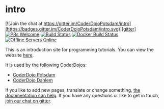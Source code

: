# intro

[![Join the chat at https://gitter.im/CoderDojoPotsdam/intro](https://badges.gitter.im/CoderDojoPotsdam/intro.svg)][gitter]
[![PRs Welcome](https://img.shields.io/badge/PRs-welcome-brightgreen.svg?style=flat-square)](http://makeapullrequest.com) 
[![Build Status](https://travis-ci.org/CoderDojoPotsdam/intro.svg?branch=master)](https://travis-ci.org/CoderDojoPotsdam/intro)
[![Docker Build Status](https://img.shields.io/docker/build/jrottenberg/ffmpeg.svg)][dockerhub]
[![Offline Servers Online](https://intro.quelltext.eu/announce.svg)][server-branch]

This is an introduction site for programming tutorials.
You can view the website [here](https://CoderDojoPotsdam.github.io/intro).

It is used by the following CoderDojos:

- [CoderDojo Potsdam](potsdam.html)
- [CoderDojo Dahlem](dahlem.html)

If you like to add new pages, translate or change something, [the documentation can help][documentation].
If you have any questions or like to get in touch, [join our chat on gitter][gitter].

[documentation]: https://github.com/CoderDojoPotsdam/intro/blob/master/_docs
[gitter]: https://gitter.im/CoderDojoPotsdam/intro?utm_source=badge&utm_medium=badge&utm_campaign=pr-badge&utm_content=badge
[dockerhub]: https://hub.docker.com/r/coderdojopotsdam/intro/
[server-branch]: https://github.com/CoderDojoPotsdam/intro/tree/server#readme
